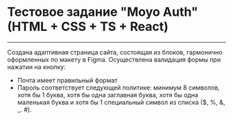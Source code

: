 # Тестовое задание "Moyo Auth" (HTML + CSS + TS + React)
---

Создана адаптивная страница сайта, состоящая из блоков, гармонично оформленных по макету в Figma. Осуществлена валидация формы при нажатии на кнопку:
- Почта имеет правильный формат
- Пароль соответствует следующей политике: минимум 8 символов, хотя бы 1 буква, хотя бы одна заглавная буква, хотя бы одна маленькая буква и хотя бы 1 специальный символ из списка ($, %, &, _. #).
